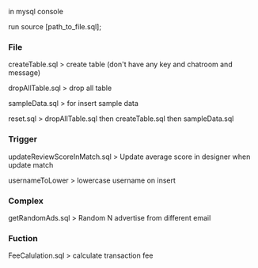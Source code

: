 in mysql console

run source [path_to_file.sql];

### File
createTable.sql     > create table (don't have any key and chatroom and message)

dropAllTable.sql    > drop all table

sampleData.sql      > for insert sample data 

reset.sql           > dropAllTable.sql then createTable.sql then sampleData.sql 

### Trigger 
updateReviewScoreInMatch.sql    > Update average score in designer when update match

usernameToLower     > lowercase username on insert

### Complex
getRandomAds.sql        > Random N advertise from different email

### Fuction
FeeCalulation.sql   > calculate transaction fee
